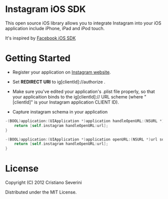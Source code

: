 Instagram iOS SDK
===========================

This open source iOS library allows you to integrate Instagram into your iOS application include iPhone, iPad and iPod touch.

It's inspired by [Facebook iOS SDK](https://github.com/facebook/facebook-ios-sdk/)

Getting Started
===============

* Register your application on [Instagram website](http://instagram.com/developer/clients/manage/).

* Set **REDIRECT URI** to ig\[clientId\]://authorize .

* Make sure you've edited your application's .plist file properly, so that your applicaition binds to the ig\[clientId\]:// URL scheme (where "\[clientId\]" is your Instagram application CLIENT ID).

* Capture instagram schema in your application
``` objective-c
-(BOOL)application:(UIApplication *)application handleOpenURL:(NSURL *)url {
    return [self.instagram handleOpenURL:url]; 
}

-(BOOL)application:(UIApplication *)application openURL:(NSURL *)url sourceApplication:(NSString *)sourceApplication annotation:(id)annotation {
    return [self.instagram handleOpenURL:url];    
}
```

License
===============

Copyright (C) 2012 Cristiano Severini

Distributed under the MIT License.